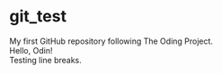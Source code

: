 # git_test
My first GitHub repository following The Oding Project.  
Hello, Odin!\
Testing line breaks.

